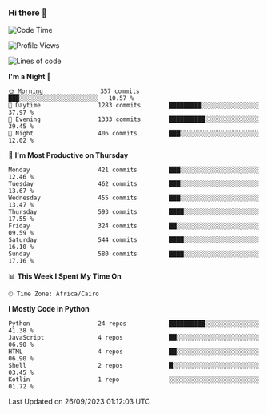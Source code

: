 ### Hi there 👋

<!--
**AMR-KELEG/AMR-KELEG** is a ✨ _special_ ✨ repository because its `README.md` (this file) appears on your GitHub profile.

Here are some ideas to get you started:

- 🔭 I’m currently working on ...
- 🌱 I’m currently learning ...
- 👯 I’m looking to collaborate on ...
- 🤔 I’m looking for help with ...
- 💬 Ask me about ...
- 📫 How to reach me: ...
- 😄 Pronouns: ...
- ⚡ Fun fact: ...
-->

<!--START_SECTION:waka-->
![Code Time](http://img.shields.io/badge/Code%20Time-0%20secs-blue)

![Profile Views](http://img.shields.io/badge/Profile%20Views-0-blue)

![Lines of code](https://img.shields.io/badge/From%20Hello%20World%20I%27ve%20Written-20.6%20million%20lines%20of%20code-blue)

**I'm a Night 🦉** 

```text
🌞 Morning                357 commits         ███░░░░░░░░░░░░░░░░░░░░░░   10.57 % 
🌆 Daytime                1283 commits        █████████░░░░░░░░░░░░░░░░   37.97 % 
🌃 Evening                1333 commits        ██████████░░░░░░░░░░░░░░░   39.45 % 
🌙 Night                  406 commits         ███░░░░░░░░░░░░░░░░░░░░░░   12.02 % 
```
📅 **I'm Most Productive on Thursday** 

```text
Monday                   421 commits         ███░░░░░░░░░░░░░░░░░░░░░░   12.46 % 
Tuesday                  462 commits         ███░░░░░░░░░░░░░░░░░░░░░░   13.67 % 
Wednesday                455 commits         ███░░░░░░░░░░░░░░░░░░░░░░   13.47 % 
Thursday                 593 commits         ████░░░░░░░░░░░░░░░░░░░░░   17.55 % 
Friday                   324 commits         ██░░░░░░░░░░░░░░░░░░░░░░░   09.59 % 
Saturday                 544 commits         ████░░░░░░░░░░░░░░░░░░░░░   16.10 % 
Sunday                   580 commits         ████░░░░░░░░░░░░░░░░░░░░░   17.16 % 
```


📊 **This Week I Spent My Time On** 

```text
🕑︎ Time Zone: Africa/Cairo
```

**I Mostly Code in Python** 

```text
Python                   24 repos            ██████████░░░░░░░░░░░░░░░   41.38 % 
JavaScript               4 repos             ██░░░░░░░░░░░░░░░░░░░░░░░   06.90 % 
HTML                     4 repos             ██░░░░░░░░░░░░░░░░░░░░░░░   06.90 % 
Shell                    2 repos             █░░░░░░░░░░░░░░░░░░░░░░░░   03.45 % 
Kotlin                   1 repo              ░░░░░░░░░░░░░░░░░░░░░░░░░   01.72 % 
```




 Last Updated on 26/09/2023 01:12:03 UTC
<!--END_SECTION:waka-->
